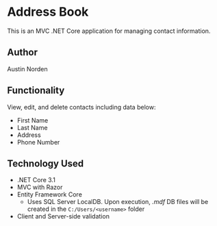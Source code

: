 # Address Book
This is an MVC .NET Core application for managing contact information.

## Author
Austin Norden

## Functionality
View, edit, and delete contacts including data below:
* First Name
* Last Name
* Address
* Phone Number

## Technology Used
* .NET Core 3.1
* MVC with Razor
* Entity Framework Core
    * Uses SQL Server LocalDB. Upon execution, *.mdf* DB files will be created in the ```C:/Users/<username>``` folder
* Client and Server-side validation

